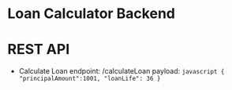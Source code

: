 # Loan Calculator Backend
# REST API
* Calculate Loan
	endpoint: /calculateLoan
	payload: 
		```javascript
		{
			"principalAmount":1001,
			"loanLife": 36
		}
		```
